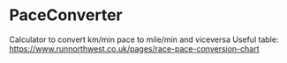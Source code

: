 # PaceConverter
Calculator to convert km/min pace to mile/min and viceversa 
Useful table:
https://www.runnorthwest.co.uk/pages/race-pace-conversion-chart
